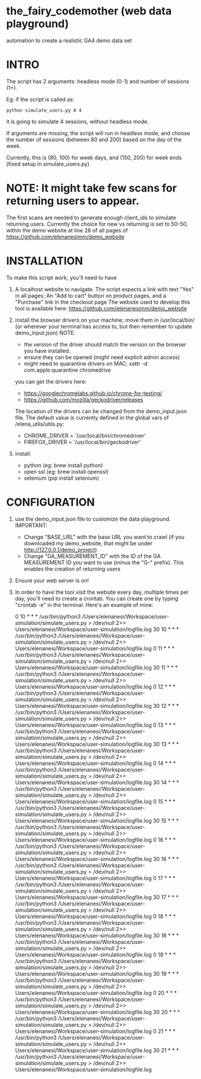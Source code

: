 # the_fairy_codemother (web data playground)
automation to create a realistic GA4 demo data set 

# INTRO

The script has 2 arguments: headless mode (0-1) and number of sessions (1+).

Eg: if the script is called as: 

	python simulate_users.py 0 4

it is going to simulate 4 sessions, without headless mode.

If arguments are missing, the script will run in headless mode, and choose the number of sessions (between 80 and 200) based on the day of the week.

Currently, this is (80, 100) for week days, and (150, 200) for week ends (fixed setup in simulate_users.py)

 # NOTE: It might take few scans for returning users to appear. 
 The first scans are needed to generate enough client_ids to simulate returning users. Currently the choice for new vs returning is set to 50-50, within the demo website at line 28 of all pages of https://github.com/elenanesimm/demo_website

# INSTALLATION

To make this script work, you'll need to have 

1) A localhost website to navigate. 
	The script expects a link with text "Yes" in all pages; An "Add to cart" button on product pages, and a "Purchase" link in the checkout page
	The website used to develop this tool is available here: https://github.com/elenanesimm/demo_website

2) install the browser drivers on your machine; move them in /usr/local/bin/ (or wherever your terminal has access to, but then remember to update demo_input.json)
	NOTE: 
	- the version of the driver should match the version on the browser you have installed.
	- ensure they can be opened (might need explicit admin access)
	- might need to quarantine drivers on MAC: xattr -d com.apple.quarantine chromedrive
	
	you can get the drivers here: 
	- https://googlechromelabs.github.io/chrome-for-testing/
	- https://github.com/mozilla/geckodriver/releases

	The location of the drivers can be changed from the demo_input.json file.
	The default value is currently defined in the global vars of /elena_utils/utils.py:
	- CHROME_DRIVER = '/usr/local/bin/chromedriver' 
	- FIREFOX_DRIVER = '/usr/local/bin/geckodriver' 

3) install:
	- python (eg: brew install python)
	- open ssl (eg: brew install openssl)
	- selenium (pip install selenium)


# CONFIGURATION

1) use the demo_input.json file to customize the data playground. 
	IMPORTANT:
	- Change "BASE_URL" with the base URL you want to crawl (if you downloaded my demo_website, that might be under http://127.0.0.1/demo_project)
	- Change "GA_MEASUREMENT_ID" with the ID of the GA MEASUREMENT ID you want to use (minus the "G-" prefix). This enables the creation of returning users

2) Ensure your web server is on!

3) In order to have the tool visit the website every day, multiple times per day, you'll need to create a crontab. 
	You can create one by typing "crontab -e" in the terminal.
	Here's an example of mine:

	0 10 * * * /usr/bin/python3 /Users/elenanesi/Workspace/user-simulation/simulate_users.py > /dev/null 2>> Users/elenanesi/Workspace/user-simulation/logfile.log
	30 10 * * * /usr/bin/python3 /Users/elenanesi/Workspace/user-simulation/simulate_users.py > /dev/null 2>> Users/elenanesi/Workspace/user-simulation/logfile.log
	0 11 * * * /usr/bin/python3 /Users/elenanesi/Workspace/user-simulation/simulate_users.py > /dev/null 2>> Users/elenanesi/Workspace/user-simulation/logfile.log
	30 11 * * * /usr/bin/python3 /Users/elenanesi/Workspace/user-simulation/simulate_users.py > /dev/null 2>> Users/elenanesi/Workspace/user-simulation/logfile.log
	0 12 * * * /usr/bin/python3 /Users/elenanesi/Workspace/user-simulation/simulate_users.py > /dev/null 2>> Users/elenanesi/Workspace/user-simulation/logfile.log
	30 12 * * * /usr/bin/python3 /Users/elenanesi/Workspace/user-simulation/simulate_users.py > /dev/null 2>> Users/elenanesi/Workspace/user-simulation/logfile.log
	0 13 * * * /usr/bin/python3 /Users/elenanesi/Workspace/user-simulation/simulate_users.py > /dev/null 2>> Users/elenanesi/Workspace/user-simulation/logfile.log
	30 13 * * * /usr/bin/python3 /Users/elenanesi/Workspace/user-simulation/simulate_users.py > /dev/null 2>> Users/elenanesi/Workspace/user-simulation/logfile.log
	0 14 * * * /usr/bin/python3 /Users/elenanesi/Workspace/user-simulation/simulate_users.py > /dev/null 2>> Users/elenanesi/Workspace/user-simulation/logfile.log
	30 14 * * * /usr/bin/python3 /Users/elenanesi/Workspace/user-simulation/simulate_users.py > /dev/null 2>> Users/elenanesi/Workspace/user-simulation/logfile.log
	0 15 * * * /usr/bin/python3 /Users/elenanesi/Workspace/user-simulation/simulate_users.py > /dev/null 2>> Users/elenanesi/Workspace/user-simulation/logfile.log
	30 15 * * * /usr/bin/python3 /Users/elenanesi/Workspace/user-simulation/simulate_users.py > /dev/null 2>> Users/elenanesi/Workspace/user-simulation/logfile.log
	0 16 * * * /usr/bin/python3 /Users/elenanesi/Workspace/user-simulation/simulate_users.py > /dev/null 2>> Users/elenanesi/Workspace/user-simulation/logfile.log
	30 16 * * * /usr/bin/python3 /Users/elenanesi/Workspace/user-simulation/simulate_users.py > /dev/null 2>> Users/elenanesi/Workspace/user-simulation/logfile.log
	0 17 * * * /usr/bin/python3 /Users/elenanesi/Workspace/user-simulation/simulate_users.py > /dev/null 2>> Users/elenanesi/Workspace/user-simulation/logfile.log
	30 17 * * * /usr/bin/python3 /Users/elenanesi/Workspace/user-simulation/simulate_users.py > /dev/null 2>> Users/elenanesi/Workspace/user-simulation/logfile.log
	0 18 * * * /usr/bin/python3 /Users/elenanesi/Workspace/user-simulation/simulate_users.py > /dev/null 2>> Users/elenanesi/Workspace/user-simulation/logfile.log
	30 18 * * * /usr/bin/python3 /Users/elenanesi/Workspace/user-simulation/simulate_users.py > /dev/null 2>> Users/elenanesi/Workspace/user-simulation/logfile.log
	0 19 * * * /usr/bin/python3 /Users/elenanesi/Workspace/user-simulation/simulate_users.py > /dev/null 2>> Users/elenanesi/Workspace/user-simulation/logfile.log
	30 19 * * * /usr/bin/python3 /Users/elenanesi/Workspace/user-simulation/simulate_users.py > /dev/null 2>> Users/elenanesi/Workspace/user-simulation/logfile.log
	0 20 * * * /usr/bin/python3 /Users/elenanesi/Workspace/user-simulation/simulate_users.py > /dev/null 2>> Users/elenanesi/Workspace/user-simulation/logfile.log
	30 20 * * * /usr/bin/python3 /Users/elenanesi/Workspace/user-simulation/simulate_users.py > /dev/null 2>> Users/elenanesi/Workspace/user-simulation/logfile.log
	0 21 * * * /usr/bin/python3 /Users/elenanesi/Workspace/user-simulation/simulate_users.py > /dev/null 2>> Users/elenanesi/Workspace/user-simulation/logfile.log
	30 21 * * * /usr/bin/python3 /Users/elenanesi/Workspace/user-simulation/simulate_users.py > /dev/null 2>> Users/elenanesi/Workspace/user-simulation/logfile.log 



